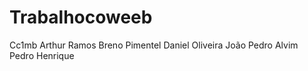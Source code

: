 # Trabalhocoweeb
Cc1mb Arthur Ramos Breno Pimentel Daniel Oliveira João Pedro Alvim  Pedro Henrique 
